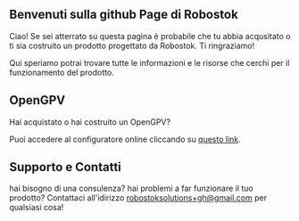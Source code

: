 ## Benvenuti sulla github Page di Robostok

Ciao! Se sei atterrato su questa pagina è probabile che tu abbia acqusitato o  ti sia costruito un prodotto progettato da Robostok. Ti ringraziamo!

Qui speriamo potrai trovare tutte le informazioni e le risorse che cerchi per il funzionamento del prodotto.

## OpenGPV

Hai acquistato o hai costruito un OpenGPV?

Puoi accedere al configuratore online cliccando su [questo link](opengpvconfig).


## Supporto e Contatti

hai bisogno di una consulenza? hai problemi a far funzionare il tuo prodotto? Contattaci all'idirizzo robostoksolutions+gh@gmail.com per qualsiasi cosa!
